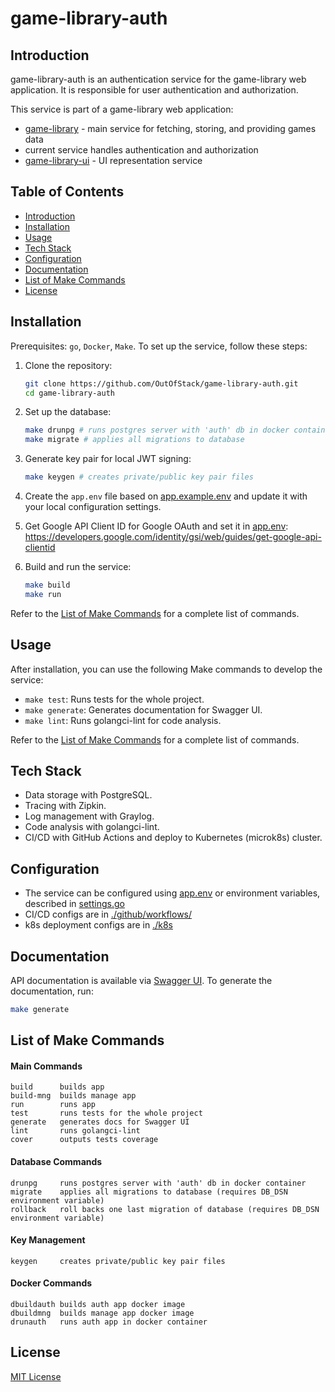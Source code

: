 # game-library-auth

## Introduction

game-library-auth is an authentication service for the game-library web application. It is responsible for user authentication and authorization.

This service is part of a game-library web application:
- [game-library](https://github.com/OutOfStack/game-library) - main service for fetching, storing, and providing games data
- current service handles authentication and authorization
- [game-library-ui](https://github.com/OutOfStack/game-library-ui) - UI representation service


## Table of Contents

- [Introduction](#introduction)
- [Installation](#installation)
- [Usage](#usage)
- [Tech Stack](#tech-stack)
- [Configuration](#configuration)
- [Documentation](#documentation)
- [List of Make Commands](#list-of-make-commands)
- [License](#license)

## Installation

Prerequisites: `go`, `Docker`, `Make`. To set up the service, follow these steps:

1. Clone the repository:
   ```bash
   git clone https://github.com/OutOfStack/game-library-auth.git
   cd game-library-auth
   ```

2. Set up the database:
   ```bash
   make drunpg # runs postgres server with 'auth' db in docker container
   make migrate # applies all migrations to database
   ```

3. Generate key pair for local JWT signing:
   ```bash
   make keygen # creates private/public key pair files
   ```

4. Create the `app.env` file based on [app.example.env](./app.example.env) and update it with your local configuration settings.

5. Get Google API Client ID for Google OAuth and set it in [app.env](./app.env):
   https://developers.google.com/identity/gsi/web/guides/get-google-api-clientid

6. Build and run the service:
   ```bash
   make build
   make run
   ```

Refer to the [List of Make Commands](#list-of-make-commands) for a complete list of commands.

## Usage

After installation, you can use the following Make commands to develop the service:

- `make test`: Runs tests for the whole project.
- `make generate`: Generates documentation for Swagger UI.
- `make lint`: Runs golangci-lint for code analysis.

Refer to the [List of Make Commands](#list-of-make-commands) for a complete list of commands.

## Tech Stack

- Data storage with PostgreSQL.
- Tracing with Zipkin.
- Log management with Graylog.
- Code analysis with golangci-lint.
- CI/CD with GitHub Actions and deploy to Kubernetes (microk8s) cluster.

## Configuration

- The service can be configured using [app.env](./app.env) or environment variables, described in [settings.go](./internal/appconf/settings.go)
- CI/CD configs are in [./github/workflows/](./.github/workflows/)
- k8s deployment configs are in [./k8s](./.k8s/)

## Documentation

API documentation is available via [Swagger UI](http://localhost:8001/swagger/index.html). To generate the documentation, run:
```bash
make generate
```

## List of Make Commands

#### Main Commands
    build      builds app
    build-mng  builds manage app
    run        runs app
    test       runs tests for the whole project
    generate   generates docs for Swagger UI
    lint       runs golangci-lint
    cover      outputs tests coverage

#### Database Commands
    drunpg     runs postgres server with 'auth' db in docker container
    migrate    applies all migrations to database (requires DB_DSN environment variable)
    rollback   roll backs one last migration of database (requires DB_DSN environment variable)

#### Key Management
    keygen     creates private/public key pair files

#### Docker Commands
    dbuildauth builds auth app docker image
    dbuildmng  builds manage app docker image
    drunauth   runs auth app in docker container

## License

[MIT License](./LICENSE.md)
